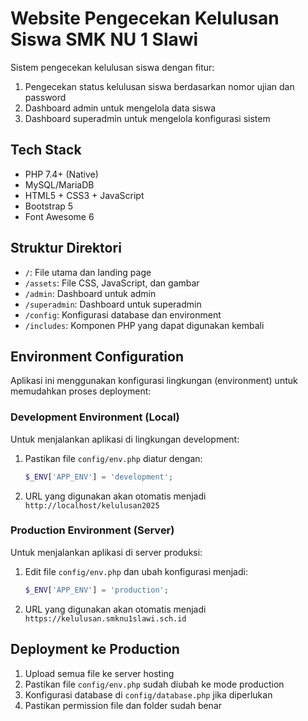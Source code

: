 # Website Pengecekan Kelulusan Siswa SMK NU 1 Slawi

Sistem pengecekan kelulusan siswa dengan fitur:
1. Pengecekan status kelulusan siswa berdasarkan nomor ujian dan password
2. Dashboard admin untuk mengelola data siswa
3. Dashboard superadmin untuk mengelola konfigurasi sistem

## Tech Stack
- PHP 7.4+ (Native)
- MySQL/MariaDB
- HTML5 + CSS3 + JavaScript
- Bootstrap 5
- Font Awesome 6

## Struktur Direktori
- `/`: File utama dan landing page
- `/assets`: File CSS, JavaScript, dan gambar
- `/admin`: Dashboard untuk admin
- `/superadmin`: Dashboard untuk superadmin
- `/config`: Konfigurasi database dan environment
- `/includes`: Komponen PHP yang dapat digunakan kembali

## Environment Configuration

Aplikasi ini menggunakan konfigurasi lingkungan (environment) untuk memudahkan proses deployment:

### Development Environment (Local)
Untuk menjalankan aplikasi di lingkungan development:

1. Pastikan file `config/env.php` diatur dengan:
   ```php
   $_ENV['APP_ENV'] = 'development';
   ```

2. URL yang digunakan akan otomatis menjadi `http://localhost/kelulusan2025`

### Production Environment (Server)
Untuk menjalankan aplikasi di server produksi:

1. Edit file `config/env.php` dan ubah konfigurasi menjadi:
   ```php
   $_ENV['APP_ENV'] = 'production';
   ```

2. URL yang digunakan akan otomatis menjadi `https://kelulusan.smknu1slawi.sch.id`

## Deployment ke Production

1. Upload semua file ke server hosting
2. Pastikan file `config/env.php` sudah diubah ke mode production
3. Konfigurasi database di `config/database.php` jika diperlukan
4. Pastikan permission file dan folder sudah benar
